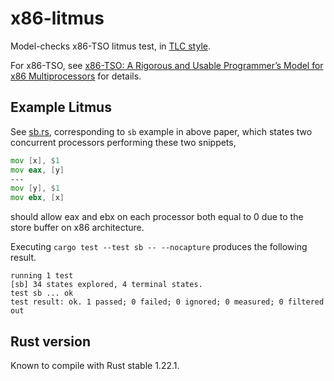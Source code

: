 # x86-litmus

Model-checks x86-TSO litmus test, in [TLC style](https://lamport.azurewebsites.net/tla/tla.html).

For x86-TSO, see [x86-TSO: A Rigorous and Usable Programmer’s Model for x86 Multiprocessors](https://www.cl.cam.ac.uk/~pes20/weakmemory/cacm.pdf) for details.

## Example Litmus

See [sb.rs](tests/sb.rs), corresponding to `sb` example in above paper, which states two concurrent processors performing these two snippets,

```asm
mov [x], $1
mov eax, [y]
---
mov [y], $1
mov ebx, [x]
```

should allow eax and ebx on each processor both equal to 0 due to the store buffer on x86 architecture.

Executing `cargo test --test sb -- --nocapture` produces the following result.

```text
running 1 test
[sb] 34 states explored, 4 terminal states.
test sb ... ok
test result: ok. 1 passed; 0 failed; 0 ignored; 0 measured; 0 filtered out
```

## Rust version

Known to compile with Rust stable 1.22.1.
